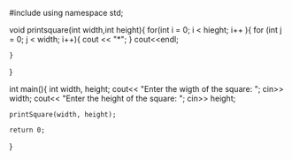 #include <iostream>
using namespace std;

void printsquare(int width,int height){
    for(int i = 0; i < hieght; i++ ){
      for (int j = 0; j < width; i++){
        cout << "*";
      }
    cout<<endl;
    
    }
}

  int main(){
    int width, height;
    cout<< "Enter the wigth of the square: ";
    cin>> width;
    cout<< "Enter the height of the square: ";
    cin>> height;

    printSquare(width, height);
  
    return 0;
  }
